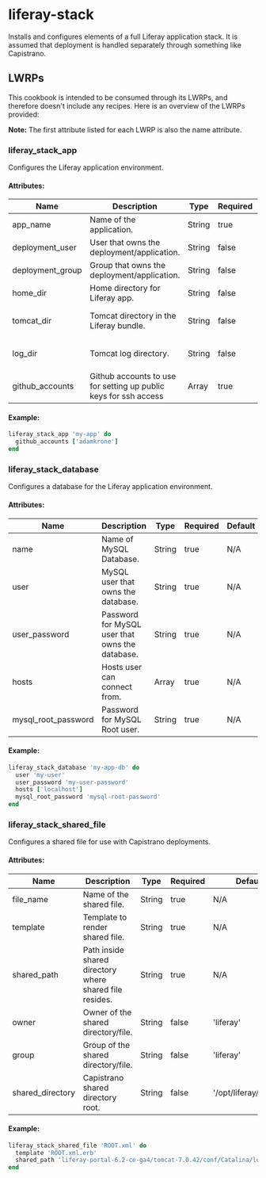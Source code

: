 # liferay-stack

Installs and configures elements of a full Liferay application stack. It is
assumed that deployment is handled separately through something like
Capistrano.

## LWRPs

This cookbook is intended to be consumed through its LWRPs, and therefore
doesn't include any recipes. Here is an overview of the LWRPs provided:

**Note:** The first attribute listed for each LWRP is also the name attribute.

### liferay_stack_app

Configures the Liferay application environment.

#### Attributes:

| Name             | Description                                                      | Type   | Required | Default                                                            |
| ---------------- | ---------------------------------------------------------------- | ------ | -------- | ------------------------------------------------------------------ |
| app_name         | Name of the application.                                         | String | true     | N/A                                                                |
| deployment_user  | User that owns the deployment/application.                       | String | false    | 'liferay'                                                          |
| deployment_group | Group that owns the deployment/application.                      | String | false    | 'liferay'                                                          |
| home_dir         | Home directory for Liferay app.                                  | String | false    | '/opt/liferay/current/liferay-portal-6.2-ce-ga4'                   |
| tomcat_dir       | Tomcat directory in the Liferay bundle.                          | String | false    | '/opt/liferay/current/liferay-portal-6.2-ce-ga4/tomcat-7.0.42      |
| log_dir          | Tomcat log directory.                                            | String | false    | '/opt/liferay/current/liferay-portal-6.2-ce-ga4/tomcat-7.0.42/logs |
| github_accounts  | Github accounts to use for setting up public keys for ssh access | Array  | true     | N/A                                                                |

#### Example:

```ruby
liferay_stack_app 'my-app' do
  github_accounts ['adamkrone']
end
```

### liferay_stack_database

Configures a database for the Liferay application environment.

#### Attributes:

| Name                | Description                                     | Type   | Required | Default |
| ------------------- | ----------------------------------------------- | ------ | -------- | ------- |
| name                | Name of MySQL Database.                         | String | true     | N/A     |
| user                | MySQL user that owns the database.              | String | true     | N/A     |
| user_password       | Password for MySQL user that owns the database. | String | true     | N/A     |
| hosts               | Hosts user can connect from.                    | Array  | true     | N/A     |
| mysql_root_password | Password for MySQL Root user.                   | String | true     | N/A     |

#### Example:

```ruby
liferay_stack_database 'my-app-db' do
  user 'my-user'
  user_password 'my-user-password'
  hosts ['localhost']
  mysql_root_password 'mysql-root-password'
end
```

### liferay_stack_shared_file

Configures a shared file for use with Capistrano deployments.

#### Attributes:

| Name             | Description                                             | Type    | Required | Default               |
| ---------------- | ------------------------------------------------------- | ------- | -------- | --------------------- |
| file_name        | Name of the shared file.                                | String  | true     | N/A                   |
| template         | Template to render shared file.                         | String  | true     | N/A                   |
| shared_path      | Path inside shared directory where shared file resides. | String  | true     | N/A                   |
| owner            | Owner of the shared directory/file.                     | String  | false    | 'liferay'             |
| group            | Group of the shared directory/file.                     | String  | false    | 'liferay'             |
| shared_directory | Capistrano shared directory root.                       | String  | false    | '/opt/liferay/shared' |

#### Example:

```ruby
liferay_stack_shared_file 'ROOT.xml' do
  template 'ROOT.xml.erb'
  shared_path 'liferay-portal-6.2-ce-ga4/tomcat-7.0.42/conf/Catalina/localhost'
end
```
